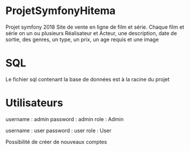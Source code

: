 # ProjetSymfonyHitema
Projet symfony 2018
Site de vente en ligne de film et série. Chaque film et série on un ou plusieurs Réalisateur et Acteur, une description, date de sortie, des genres, un type, un prix, un age requis et une image

# SQL
Le fichier sql contenant la base de données est à la racine du projet

# Utilisateurs
username : admin
password : admin
role : Admin

username : user
password : user
role : User

Possibilité de créer de nouveaux comptes
